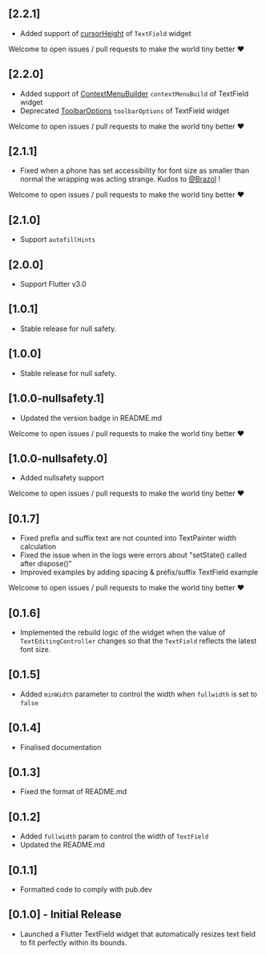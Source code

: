 ## [2.2.1]
* Added support of [cursorHeight](https://api.flutter.dev/flutter/material/TextField/cursorHeight.html) of `TextField` widget

Welcome to open issues / pull requests to make the world tiny better ❤️

## [2.2.0]
* Added support of [ContextMenuBuilder](https://api.flutter.dev/flutter/material/TextField/contextMenuBuilder.html) `contextMenuBuild` of TextField widget
* Deprecated  [ToolbarOptions](https://api.flutter.dev/flutter/widgets/ToolbarOptions-class.html) `toolbarOptions` of TextField widget

Welcome to open issues / pull requests to make the world tiny better ❤️

## [2.1.1]

* Fixed when a phone has set accessibility for font size as smaller than normal the wrapping was acting strange. Kudos to [@Brazol](https://github.com/Brazol) !

Welcome to open issues / pull requests to make the world tiny better ❤️

## [2.1.0]

* Support `autofillHints`

## [2.0.0]

* Support Flutter v3.0

## [1.0.1]

* Stable release for null safety.

## [1.0.0]

* Stable release for null safety.

## [1.0.0-nullsafety.1]

* Updated the version badge in README.md

Welcome to open issues / pull requests to make the world tiny better ❤️

## [1.0.0-nullsafety.0]

* Added nullsafety support

Welcome to open issues / pull requests to make the world tiny better ❤️

## [0.1.7]

* Fixed prefix and suffix text are not counted into TextPainter width calculation
* Fixed the issue when in the logs were errors about "setState() called after dispose()"
* Improved examples by adding spacing & prefix/suffix TextField example

Welcome to open issues / pull requests to make the world tiny better ❤️


## [0.1.6]

* Implemented the rebuild logic of the widget when the value of `TextEditingController` changes so that the `TextField` reflects the latest font size.

## [0.1.5]

* Added `minWidth` parameter to control the width when `fullwidth` is set to `false` 

## [0.1.4]

* Finalised documentation

## [0.1.3]

* Fixed the format of README.md

## [0.1.2]

* Added `fullwidth` param to control the width of `TextField`
* Updated the README.md

## [0.1.1]

* Formatted code to comply with pub.dev

## [0.1.0] - Initial Release

* Launched a Flutter TextField widget that automatically resizes text field to fit perfectly within its bounds.

